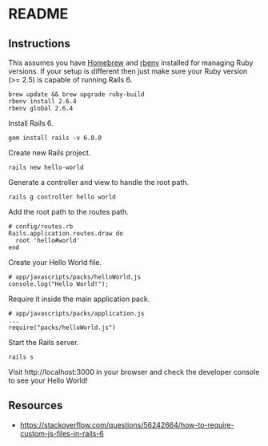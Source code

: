 # README

## Instructions

This assumes you have [Homebrew](https://brew.sh/) and [rbenv](https://github.com/rbenv/rbenv) installed for managing Ruby versions. If your setup is different then just make sure your Ruby version (>= 2.5) is capable of running Rails 6.

    brew update && brew upgrade ruby-build
    rbenv install 2.6.4
    rbenv global 2.6.4

Install Rails 6.

    gem install rails -v 6.0.0

Create new Rails project.

    rails new hello-world

Generate a controller and view to handle the root path.

    rails g controller hello world

Add the root path to the routes path.

    # config/routes.rb
    Rails.application.routes.draw do
      root 'hello#world'
    end

Create your Hello World file.

    # app/javascripts/packs/helloWorld.js
    console.log("Hello World!");

Require it inside the main application pack.

    # app/javascripts/packs/application.js
    ...
    require("packs/helloWorld.js")

Start the Rails server.

    rails s

Visit http://localhost:3000 in your browser and check the developer console to see your Hello World!

## Resources

* https://stackoverflow.com/questions/56242664/how-to-require-custom-js-files-in-rails-6